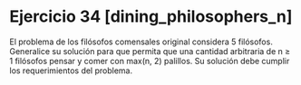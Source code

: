 # Ejercicio 34 [dining_philosophers_n]

El problema de los filósofos comensales original considera 5 filósofos. Generalice su solución para que permita que una cantidad arbitraria de n ≥ 1 filósofos pensar y comer con max(n, 2) palillos. Su solución debe cumplir los requerimientos del problema.
